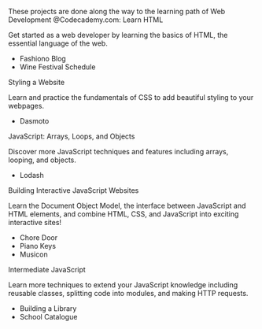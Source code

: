 These projects are done along the way to the learning path of Web Development @Codecademy.com:
Learn HTML

Get started as a web developer by learning the basics of HTML, the essential language of the web.

- Fashiono Blog
- Wine Festival Schedule


Styling a Website

Learn and practice the fundamentals of CSS to add beautiful styling to your webpages.

- Dasmoto


JavaScript: Arrays, Loops, and Objects

Discover more JavaScript techniques and features including arrays, looping, and objects.

- Lodash


Building Interactive JavaScript Websites

Learn the Document Object Model, the interface between JavaScript and HTML elements, and combine HTML, CSS, and JavaScript into exciting interactive sites!

- Chore Door
- Piano Keys
- Musicon


Intermediate JavaScript

Learn more techniques to extend your JavaScript knowledge including reusable classes, splitting code into modules, and making HTTP requests.

- Building a Library
- School Catalogue
